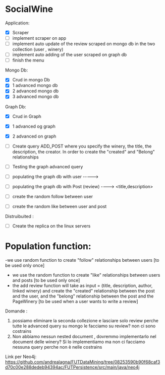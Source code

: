 # SocialWine

Application:
- [x] Scraper
- [ ] implement scraper on app
- [ ] implement auto update of the review scraped on mongo db in the two collection (user , winery)
- [ ] implement auto adding of the user scraped on graph db
- [ ] finish the menu

Mongo Db:
- [x] Crud in mongo Db
- [x] 1 advanced mongo db
- [x] 2 advanced mongo db
- [x] 3 advanced mongo db

Graph Db:
- [x] Crud in Graph
- [x] 1 advanced og graph
- [x] 2 advanced on graph
- [ ] Create query ADD_POST where you specify the winery, the title, the description, the creator. In order to create the "created" and "Belong" relationships
- [ ] Testing the graph advanced query
- [ ] populating the graph db with user -----> <name>
- [ ] populating the graph db with Post (review) ----> <title,description>
- [ ] create the random follow between user
- [ ] create the random like between user and post



Distruibuited : 
- [ ] Create the replica on the linux servers

  
  
# Population function:
-we use random function to create "follow" relationships between users [to be used only once]
- we use the random function to create "like" relationships between users and posts [to be used only once]
- the add review function will take as input = (title, description, author, linked winery) and create the "created" relationship between the post and the user, and the "belong" relationship between the post and the PageWinery [to be used when a user wants to write a review]
  
  

Domande :
1. possiamo eliminare la seconda collezione e lasciare solo review perche tutte le advanced query su mongo le facciamo su review? non ci sono costrains
2. Non abbiamo nessun nested document , dovremmo implementarlo nel document delle winery? Si lo implementiamo  ma non ci facciamo nessuna query perche non è nelle costrains

Link per Neo4j:
https://github.com/andrealagna/FUTDataMining/tree/08253590b90f68caf3d70c00e288dedeb94394ac/FUTPersistence/src/main/java/neo4j




